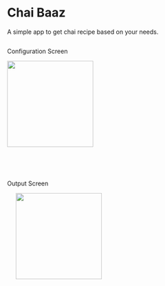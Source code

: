 # Chai Baaz

A simple app to get chai recipe based on your needs.

<div>
 
<div style="display: inline-block;">
  <p>Configuration Screen</p>
  <img src="https://firebasestorage.googleapis.com/v0/b/ninad-kulkarni-portfolio.appspot.com/o/Screenshot_20200412-233017_Chai%20Baaz.jpg?alt=media&token=7594d860-3493-4155-9781-74bdcf4f02b8" width="200">
</div>

<br><br>

<div style="display: inline-block;">
  <p>Output Screen</p>
  <img style="margin-left: 20px;" src="https://firebasestorage.googleapis.com/v0/b/ninad-kulkarni-portfolio.appspot.com/o/Screenshot_20200412-233029_Chai%20Baaz.jpg?alt=media&token=b1eac8ac-7ba0-415e-a7ec-6a262596f309" width="200">
</div>

</div>
